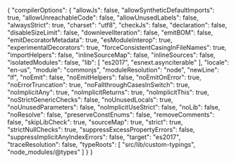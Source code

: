{
  "compilerOptions": {
    "allowJs": false,
    "allowSyntheticDefaultImports": true,
    "allowUnreachableCode": false,
    "allowUnusedLabels": false,
    "alwaysStrict": true,
    "charset": "utf8",
    "checkJs": false,
    "declaration": false,
    "disableSizeLimit": false,
    "downlevelIteration": false,
    "emitBOM": false,
    "emitDecoratorMetadata": true,
    "esModuleInterop": true,
    "experimentalDecorators": true,
    "forceConsistentCasingInFileNames": true,
    "importHelpers": false,
    "inlineSourceMap": false,
    "inlineSources": false,
    "isolatedModules": false,
    "lib": [
      "es2017",
      "esnext.asynciterable"
    ],
    "locale": "en-us",
    "module": "commonjs",
    "moduleResolution": "node",
    "newLine": "lf",
    "noEmit": false,
    "noEmitHelpers": false,
    "noEmitOnError": true,
    "noErrorTruncation": true,
    "noFallthroughCasesInSwitch": true,
    "noImplicitAny": true,
    "noImplicitReturns": true,
    "noImplicitThis": true,
    "noStrictGenericChecks": false,
    "noUnusedLocals": true,
    "noUnusedParameters": false,
    "noImplicitUseStrict": false,
    "noLib": false,
    "noResolve": false,
    "preserveConstEnums": false,
    "removeComments": false,
    "skipLibCheck": true,
    "sourceMap": true,
    "strict": true,
    "strictNullChecks": true,
    "suppressExcessPropertyErrors": false,
    "suppressImplicitAnyIndexErrors": false,
    "target": "es2017",
    "traceResolution": false,
    "typeRoots": [
      "src/lib/custom-typings",
      "node_modules/@types"
    ]
  }
}
                                                                                                                   